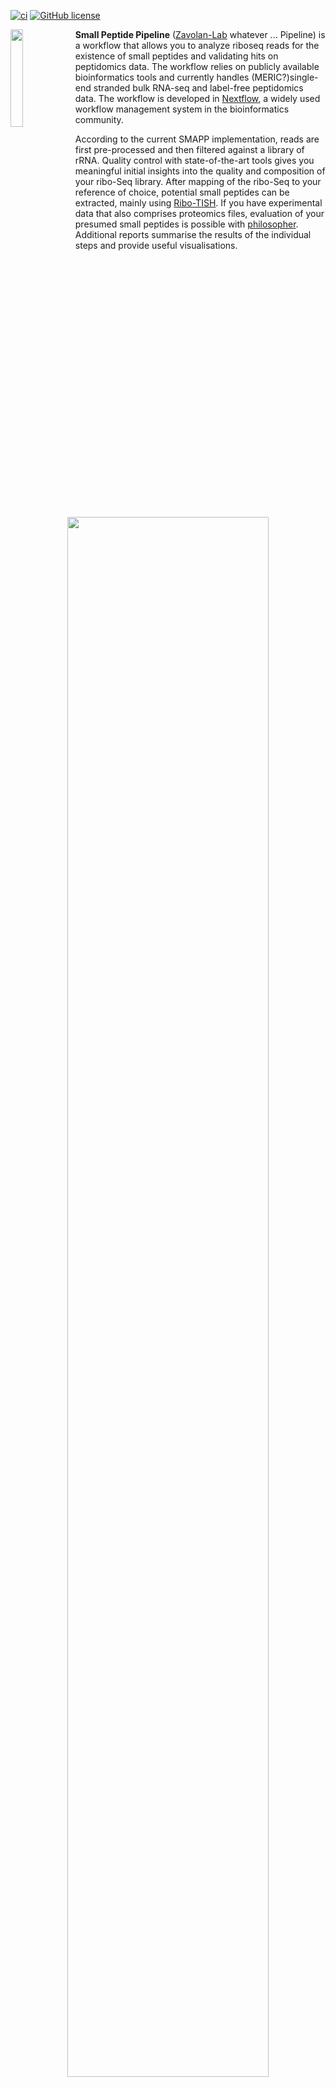 [![ci](https://github.com/zavolanlab/zarp/workflows/CI/badge.svg?branch=dev)](https://github.com/zavolanlab/zarp/actions?query=workflow%3Aci)
[![GitHub license](https://img.shields.io/github/license/zavolanlab/zarp?color=orange)](https://github.com/zavolanlab/zarp/blob/dev/LICENSE)

<div align="left">
    <img width="20%" align="left" src=images/esel.webp>
</div> 

**Small Peptide Pipeline** ([Zavolan-Lab][zavolan-lab] whatever ... Pipeline) is a workflow that allows you
to analyze riboseq reads for the existence of small peptides and validating hits on peptidomics data.
The workflow relies on publicly available bioinformatics tools and currently handles (MERIC?)single-end stranded bulk RNA-seq and label-free peptidomics data.
The workflow is developed in [Nextflow][nextflow], a widely used workflow management system in the bioinformatics
community.

According to the current SMAPP implementation, reads are first pre-processed and then filtered against a library of rRNA.
Quality control with state-of-the-art tools gives you meaningful initial insights into the quality and composition of your ribo-Seq library.
After mapping of the ribo-Seq to your reference of choice, potential small peptides can be extracted, mainly using [Ribo-TISH][ribotish]. If you have experimental data that also comprises proteomics files, evaluation of your presumed small peptides is possible with [philosopher][philosopher].
Additional reports summarise the results of the individual steps and provide useful visualisations.

<div align="center">
    <img width="80%" src=images/flowchart.png>
</div> 


> **Note:** For a more detailed description of each step, please refer to the [workflow
> documentation][pipeline-documentation].


# Requirements

The workflow has been tested on:
- CentOS 7.5
- macOS 12.3.1

> **NOTE:**
> Currently, only **Mac & Linux** execution is supported. 


# Installation

## 1. Clone the repository

Go to the desired directory/folder on your file system, then clone/get the 
repository and move into the respective directory with:

```bash
git clone https://github.com/noepozzan/small-peptide-pipeline
cd small-peptide-pipeline
```

## 2. Conda and Mamba installation

Workflow dependencies can be conveniently installed with the [Conda][conda]
package manager. We recommend that you install [Miniconda][miniconda-installation] 
for your system (Linux). Be sure to select the Python 3 option. 
The workflow was built and tested with `miniconda 4.13.0`.
Other versions are not guaranteed to work as expected.

Given that Miniconda has been installed and is available in the current shell the first
dependency for SMAPP is the [Mamba][mamba] package manager, which needs to be installed in
the `base` conda environment with:

```bash
conda install -y mamba -n base -c conda-forge
```

## 3. Dependencies installation

For improved reproducibility and reusability of the workflow,
each individual step of the workflow runs in its own [Singularity][singularity] or [Docker][docker]
container.
As a consequence, running this workflow has very few individual dependencies.
Since this pipeline depends on many different software tools, only **container execution** is possible. This requires Singularity or Docker to be installed on the system where the workflow is executed. 
As the functional installation of Singularity and Docker require root privilege, and Conda currently only provides Singularity for Linux architectures, the installation instructions are slightly different depending on your system/setup:

### For most users

If you do *not* have root privileges on the machine you want
to run the workflow on *or* if you do not have a Linux machine, please [install
Singularity][singularity-install] or [install Docker][docker-install] separately and in privileged mode, depending
on your system. You may have to ask an authorized person (e.g., a systems
administrator) to do that. This will almost certainly be required if you want
to run the workflow on a high-performance computing (HPC) cluster. 

> **NOTE:**
> The workflow has been tested with the following versions:  
>  * `Singularity v3.8.5-1.el7`
>  * `Docker 20.10.17`

After the installation has completed, install the remaining dependencies with:
```bash
mamba env create -f install/environment.yml
```

### As root user on Linux

If you have a Linux machine, as well as root privileges, (e.g., if you plan to
run the workflow on your own computer), you can execute the following command
to include Singularity in the Conda environment:

```bash
mamba env create -f install/environment.root.yml
```

## 4. Activate environment

Activate the Conda environment with:

```bash
conda activate small_peptides
```

# Extra installation steps (optional)

## 5. Non-essential dependencies installation

Most tests have additional dependencies. If you are planning to run tests, you
will need to install these by executing the following command _in your active
Conda environment_:

```bash
mamba env update -f install/environment.dev.yml
```

## 6. Before running the tests

It is important to know that this workflow relies on many external tools.
One of those is [MSFragger][msfragger].
Since MSFragger is only free for non-commercial use, you should run:

```bash
cd <main directory of this project>
source data/scripts/echo_env.sh
```

This sets environment variables that allow you to pull the private MSFragger image from [noepozzan's dockerhub][dockerhub-np] repository.

## 7. Successful installation tests

**ATTENTION:**
Since even the testing files for this pipeline are quite large, I provide a github repo to pull from.

```bash
cd <main directory of this project>
git clone https://github.com/noepozzan/small_peptide_pipeline_test_data.git
mkdir -p data/tests/
mv small_peptide_pipeline_test_data/* data/tests/
```

Once you have done this, all the data is in the right place and you are ready to execute the entire workflow on the files.
Note that for this and other tests to complete successfully, be sure to have the [additional dependencies](#extra-installation-steps-optional) installed.

Remember to activate the conda environment!

Execute one of the following commands to run the test workflow on your local machine:
* Test workflow on local machine with **Docker**:

	```bash
	nextflow run main.nf -profile test,docker
	```

Execute one of the following commands to run the test workflow 
on a [Slurm][slurm]-managed high-performance computing (HPC) cluster:
* Test workflow with **Singularity**:

	```bash
	nextflow run main.nf -profile test,slurm
	```

# Running the workflow on your own samples

If you want to run the workflow on your own files, running it is pretty straightforward:

```bash
cd <project's main directory>
nextflow run main.nf -profile <profile of your choice>,<profile that fits your work environment>
```

But before you start, you have to get the configuration right.
As you see above, this workflow needs 2 profiles:
	<profile of your choice>:  where you provide the paths to the files and parameters for the tools included in the workflow
	<profile that fits your work environment>: where you detail the memory and the CPUs of your system

1. You have the choice of running the workflow in different configurations: (substitute one of the below options for the `<profile of choice>` above)

    - full: to run the full pipeline (this is computationally quite heavy and should be done in cluster environment)
    - test: to only run the test pipeline with small files
    - qc: to only run the quality control part of the pipeline
    - prepare: to prepare the reads
    - ribotish: to only run [Ribo-TISH][ribotish]
    - proteomics: to quantify your proteomics files

While this looks quite straightforward up to this point, make sure to provide the right files for each of the run modes.
These files have to be provided, as follows:

In the project's root directory, there is a folder called `conf/`.
This folder houses all configuration files necessary to deal with the different run modes.  
**IMPORTANT:** The profile you choose must match the `.config` file you adapt.
So, if you choose the profile `<full>`, you have to specify the paths to your files in the `conf/full.config` configuration file.  
Use your editor of choice to populate these files with appropriate paths.
Every config files indicates the variables necessary to run the workflow in the way you want it to.

2. Have a look at the examples in the `conf/` directory to see what the
files should look like, specifically:

    - [full.config]
    - [slurm.config]

    - For more details and explanations, refer to the [pipeline-documentation]

3. Pick one of the following choices for either local or cluster execution:

    - slurm: for cluster execution (needs singularity installed)
    - slurm_offline: for cluster execution (needs singularity installed and also needs you to first run):
    
	```bash
	cd <main directory of this project>
	bash data/scripts/pull_containers.sh
	```
	
    - docker: for local execution (needs docker installed and the daemon running)
    
> **NOTE:** Depending on the configuration of your Slurm installation you may
> need to adapt the files under the `conf/` directory 
> and the arguments to options `memory` and `cpus`
> in the file `*.config` of the respective profile.
> Consult the manual of your workload manager as well as the section of the
> nextflow manual dealing with [profiles].

4. Start your workflow run:

	Either, to view the output directly in your terminal:

	```bash
	nextflow run main.nf -profile <profile of your choice>,<profile that fits your work environment>
	```

	Or to have the workflow run in the background:  
	(Practical if you need to leave your computer while still running the pipeline.)  
	This option requires you to copy the exact nextflow command you intend to run into the `slurm.script`,
	which you'll find in the project's main directory.

	```bash
	sbatch slurm.script
	```

[conda]: <https://docs.conda.io/projects/conda/en/latest/index.html>
[profiles]: <https://www.nextflow.io/docs/latest/config.html#config-profiles>
[mamba]: <https://github.com/mamba-org/mamba>
[miniconda-installation]: <https://docs.conda.io/en/latest/miniconda.html>
[singularity]: <https://sylabs.io/singularity/>
[docker]: <https://docker.com/>
[msfragger]: <https://msfragger.nesvilab.org/>
[philosopher]: <https://github.com/Nesvilab/philosopher>
[nextflow]: <https://nextflow.io/>
[singularity-install]: <https://sylabs.io/guides/3.5/admin-guide/installation.html>
[docker-install]: <https://docs.docker.com/engine/install/>
[dockerhub-np]: <https://hub.docker.com/u/noepozzan>
[ribotish]: <https://bioinformatics.mdanderson.org/public-software/ribo-tish/>
[slurm]: <https://slurm.schedmd.com/documentation.html>
[zavolan-lab]: <https://www.biozentrum.unibas.ch/research/researchgroups/overview/unit/zavolan/research-group-mihaela-zavolan/>
[slurm.config]: conf/slurm.config
[full.config]: conf/full.config
[pipeline-documentation]: pipeline_documentation.md

